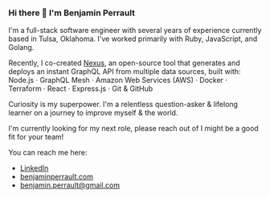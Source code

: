 ### Hi there 👋 I'm Benjamin Perrault

I'm a full-stack software engineer with several years of experience currently based in Tulsa, Oklahoma. I've worked primarily with Ruby, JavaScript, and Golang.

Recently, I co-created [Nexus](https://nexus-graphql.github.io/), an open-source tool that generates and deploys an instant GraphQL API from multiple data sources, built with: Node.js · GraphQL Mesh · Amazon Web Services (AWS) · Docker · Terraform · React · Express.js · Git & GitHub

Curiosity is my superpower. I'm a relentless question-asker & lifelong learner on a journey to improve myself & the world.

I'm currently looking for my next role, please reach out of I might be a good fit for your team!

You can reach me here:
- [LinkedIn](https://www.linkedin.com/in/benjaminperrault/)
- [benjaminperrault.com](https://benjaminperrault.com/)
- [benjamin.perrault@gmail.com](mailto:benjamin.perrault@gmail.com)

<!--
**918benjamin/918benjamin** is a ✨ _special_ ✨ repository because its `README.md` (this file) appears on your GitHub profile.

You can read more about my software journey [on my blog](www.bperrault.com) << Still not setup yet

Here are some ideas to get you started:

- 🔭 I’m currently working on ...
- 🌱 I’m currently learning ...
- 👯 I’m looking to collaborate on ...
- 🤔 I’m looking for help with ...
- 💬 Ask me about ...
- 📫 How to reach me: ...
- 😄 Pronouns: ...
- ⚡ Fun fact: ...
-->
